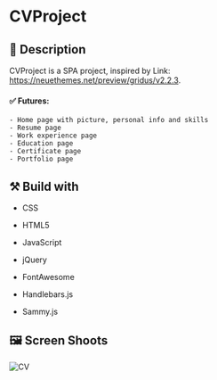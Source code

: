 # CVProject

## :memo: Description
CVProject is a SPA project, inspired by Link: https://neuethemes.net/preview/gridus/v2.2.3. 

#### :white_check_mark: Futures: 

    - Home page with picture, personal info and skills
    - Resume page
    - Work experience page
    - Education page
    - Certificate page
    - Portfolio page

## :hammer_and_pick: Build with

 - CSS

 - HTML5
 
 - JavaScript

 - jQuery
 
 - FontAwesome
 
 - Handlebars.js 
 
 - Sammy.js

## :framed_picture: Screen Shoots

![CV](https://res.cloudinary.com/dieu4mste/image/upload/v1612279637/cv_l0on5v.png)
